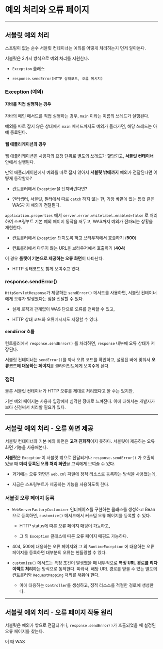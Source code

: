 # 예외 처리와 오류 페이지

---

## 서블릿 예외 처리

스프링이 없는 순수 서블릿 컨테이너는 예외를 어떻게 처리하는지 먼저 알아본다.

서블릿은 2가지 방식으로 예외 처리를 지원한다.

- `Exception` 클래스

- `response.sendError(HTTP 상태코드, 오류 메시지)`

### Exception (예외)

#### 자바를 직접 실행하는 경우

자바의 메인 메서드를 직접 실행하는 경우, `main` 이라는 이름의 쓰레드가 실행된다.

예외를 따로 잡지 않은 상태에서 `main` 메서드까지도 예외가 올라가면, 해당 쓰레드는 아예 종료된다.

#### 웹 애플리케이션의 경우

웹 애플리케이션은 사용자의 요청 단위로 별도의 쓰레드가 할당되고, **서블릿 컨테이너** 안에서 실행된다.

만약 애플리케이션에서 예외를 따로 잡지 않아서 **서블릿 밖에까지** 예외가 전달된다면 어떻게 동작할까?

- 컨트롤러에서 `Exception`을 던져버린다면?

- 인터셉터, 서블릿, 필터에서 따로 `catch` 하지 않는 한, 가장 바깥에 있는 톰캣 같은 WAS까지 예외가 전달된다.

`application.properties` 에서 `server.error.whitelabel.enabled=false` 로 처리하여 스프링부트 기본 예외 페이지 동작을 꺼두고, WAS까지 예외가 전파되는 상황을 재현한다.

- 컨트롤러에서 `Exception` 던지도록 하고 브라우저에서 호출하기 (**500**)

- 컨트롤러에서 다루지 않는 URL을 브라우저에서 호출하기 (**404**)

이 경우 **톰캣이 기본으로 제공하는 오류 화면**이 나타난다. 

- HTTP 상태코드도 함께 보여주고 있다.

### response.sendError()

`HttpServletResponse`가 제공하는 `sendError()` 메서드를 사용하면, 서블릿 컨테이너에게 오류가 발생했다는 점을 전달할 수 있다.

- 실제 로직과 관계없이 WAS 단으로 오류를 전파할 수 있고,

- HTTP 상태 코드와 오류메시지도 지정할 수 있다.

#### sendError 흐름

컨트롤러에서 `response.sendError()` 를 처리하면, `response` 내부에 오류 상태가 저장된다.

서블릿 컨테이너는 `sendError()`를 까서 오류 코드를 확인하고, 설정된 바에 맞춰서 **오류코드에 대응하는 페이지**를 클라이언트에게 보여주게 된다.

### 정리

물론 서블릿 컨테이너가 HTTP 오류를 제대로 처리했다고 볼 수는 있지만,

기본 예외 페이지는 사용자 입장에서 심각한 장애로 느껴진다. 이에 대해서는 개발자가 보다 신경써서 처리할 필요가 있다.

---

## 서블릿 예외 처리 - 오류 화면 제공

서블릿 컨테이너의 기본 예외 화면은 **고객 친화적**이지 못하다. 서블릿이 제공하는 오류 화면 기능을 사용해본다.

**서블릿**은 `Exception`이 서블릿 밖으로 전달되거나 `response.sendError()` 가 호출되었을 때 **미리 등록된 오류 처리 화면**을 고객에게 보여줄 수 있다.

- 과거에는 오류 화면은 `web.xml` 파일에 정적 리소스로 등록하는 방식을 사용했는데,

- 지금은 스프링부트가 제공하는 기능을 사용하도록 한다.

### 서블릿 오류 페이지 등록

- `WebServerFactoryCustomizer` 인터페이스를 구현하는 클래스를 생성하고 Bean 으로 등록하면, `customize()` 메서드에서 커스텀 오류 페이지를 등록할 수 있다.
  
  - HTTP status에 따른 오류 페이지 매핑이 가능하고,
  
  - 그 외 `Exception` 클래스에 따른 오류 페이지 매핑도 가능하다.

- 404, 500에 대응하는 오류 페이지와 그 외 `RuntimeException` 에 대응하는 오류 페이지를 등록하면 대부분의 오류는 핸들링할 수 있다.

- `customize()` 메서드는 특정 조건이 발생했을 때 내부적으로 **특정 URL 경로를 리다이렉트 처리**하는 방식으로 동작한다. 따라서, 해당 URL 경로를 받을 수 있는 별도의 컨트롤러와 `RequestMapping` 처리를 해줘야 한다.
  
  - 이에 대응하는 `Controller`를 생성하고, 정적 리소스를 적절한 경로에 생성한다.

---

## 서블릿 예외 처리 - 오류 페이지 작동 원리

서블릿은 예외가 밖으로 전달되거나, `response.sendError()`가 호출되었을 때 설정된 오류 페이지를 찾는다.

이 때 WAS
